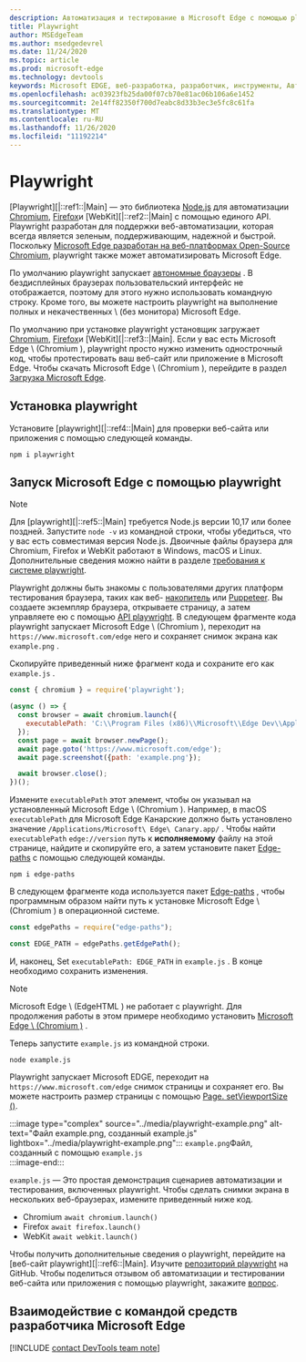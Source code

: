 ```yaml
---
description: Автоматизация и тестирование в Microsoft Edge с помощью playwright
title: Playwright
author: MSEdgeTeam
ms.author: msedgedevrel
ms.date: 11/24/2020
ms.topic: article
ms.prod: microsoft-edge
ms.technology: devtools
keywords: Microsoft EDGE, веб-разработка, разработчик, инструменты, Автоматизация, проверка, playwright, узел, сценарий JavaScript, NPM
ms.openlocfilehash: ac03923fb25da00f07cb70e81ac06b106a6e1452
ms.sourcegitcommit: 2e14ff82350f700d7eabc8d33b3ec3e5fc8c61fa
ms.translationtype: MT
ms.contentlocale: ru-RU
ms.lasthandoff: 11/26/2020
ms.locfileid: "11192214"
---
```

# Playwright  

[Playwright][|::ref1::|Main] — это библиотека [Node.js][NodejsMain] для автоматизации [Chromium][ChromiumHome], [Firefox][FirefoxMain]и [WebKit][|::ref2::|Main] с помощью единого API.  Playwright разработан для поддержки веб-автоматизации, которая всегда является зеленым, поддерживающим, надежной и быстрой.  Поскольку [Microsoft Edge разработан на веб-платформах Open-Source Chromium][MicrosoftBlogsWindowsExperience20181206], playwright также может автоматизировать Microsoft Edge.  

По умолчанию playwright запускает [автономные браузеры][WikiHeadlessBrowser] .  В бездисплейных браузерах пользовательский интерфейс не отображается, поэтому для этого нужно использовать командную строку.  Кроме того, вы можете настроить playwright на выполнение полных и некачественных \ (без монитора) Microsoft Edge.  

По умолчанию при установке playwright установщик загружает [Chromium][ChromiumHome], [Firefox][FirefoxMain]и [WebKit][|::ref3::|Main].  Если у вас есть Microsoft Edge \ (Chromium \), playwright просто нужно изменить однострочный код, чтобы протестировать ваш веб-сайт или приложение в Microsoft Edge.  Чтобы скачать Microsoft Edge \ (Chromium \), перейдите в раздел [Загрузка Microsoft Edge][MicrosoftEdgeDownload].  

## Установка playwright  

Установите [playwright][|::ref4::|Main] для проверки веб-сайта или приложения с помощью следующей команды.  

```shell
npm i playwright
```  

## Запуск Microsoft Edge с помощью playwright  

> [!NOTE]
> Для [playwright][|::ref5::|Main] требуется Node.js версии 10,17 или более поздней. Запустите `node -v` из командной строки, чтобы убедиться, что у вас есть совместимая версия Node.js.  Двоичные файлы браузера для Chromium, Firefox и WebKit работают в Windows, macOS и Linux. Дополнительные сведения можно найти в разделе [требования к системе playwright][PlaywrightSystemRequirements].  

Playwright должны быть знакомы с пользователями других платформ тестирования браузера, таких как веб- [накопитель][WebDriverChromiumMain] или [Puppeteer][PuppeteerMain].  Вы создаете экземпляр браузера, открываете страницу, а затем управляете ею с помощью [API playwright][PlaywrightAPIReference].  В следующем фрагменте кода playwright запускает Microsoft Edge \ (Chromium \), переходит на `https://www.microsoft.com/edge` него и сохраняет снимок экрана как `example.png` .  

Скопируйте приведенный ниже фрагмент кода и сохраните его как `example.js` .  

```javascript
const { chromium } = require('playwright');

(async () => {
  const browser = await chromium.launch({
    executablePath: 'C:\\Program Files (x86)\\Microsoft\\Edge Dev\\Application\\msedge.exe'
  });
  const page = await browser.newPage();
  await page.goto('https://www.microsoft.com/edge');
  await page.screenshot({path: 'example.png'});

  await browser.close();
})();
```  

Измените `executablePath` этот элемент, чтобы он указывал на установленный Microsoft Edge \ (Chromium \).  Например, в macOS `executablePath` для Microsoft Edge Канарские должно быть установлено значение `/Applications/Microsoft\ Edge\ Canary.app/` .  Чтобы найти `executablePath` `edge://version` путь к **исполняемому** файлу на этой странице, найдите и скопируйте его, а затем установите пакет [Edge-paths][npmEdgePaths] с помощью следующей команды.  

```shell
npm i edge-paths
```  

В следующем фрагменте кода используется пакет [Edge-paths][npmEdgePaths] , чтобы программным образом найти путь к установке Microsoft Edge \ (Chromium \) в операционной системе.  

```javascript
const edgePaths = require("edge-paths");

const EDGE_PATH = edgePaths.getEdgePath();
```  

И, наконец, Set `executablePath: EDGE_PATH` in `example.js` .  В конце необходимо сохранить изменения.  

> [!NOTE]
> Microsoft Edge \ (EdgeHTML \) не работает с playwright.  Для продолжения работы в этом примере необходимо установить [Microsoft Edge \ (Chromium \)][MicrosoftEdgeDownload] .  

Теперь запустите `example.js` из командной строки.  

```shell
node example.js
```  

Playwright запускает Microsoft EDGE, переходит на `https://www.microsoft.com/edge` снимок страницы и сохраняет его.  Вы можете настроить размер страницы с помощью [Page. setViewportSize ()][PlaywrightAPIPageSetViewport].  

:::image type="complex" source="../media/playwright-example.png" alt-text="Файл example.png, созданный example.js" lightbox="../media/playwright-example.png":::
    `example.png`Файл, созданный с помощью `example.js`  
:::image-end:::  

`example.js` — Это простая демонстрация сценариев автоматизации и тестирования, включенных playwright.  Чтобы сделать снимки экрана в нескольких веб-браузерах, измените приведенный ниже код.  

*   Chromium  `await chromium.launch()`  
*   Firefox  `await firefox.launch()`  
*   WebKit  `await webkit.launch()`  

Чтобы получить дополнительные сведения о playwright, перейдите на [веб-сайт playwright][|::ref6::|Main].  Изучите  [репозиторий playwright][PlaywrightRepo] на GitHub.  Чтобы поделиться отзывом об автоматизации и тестировании веб-сайта или приложения с помощью playwright, закажите [вопрос][PlaywrightRepoNewIssue].  

## Взаимодействие с командой средств разработчика Microsoft Edge  

[!INCLUDE [contact DevTools team note](../devtools-guide-chromium/includes/contact-devtools-team-note.md)]  

<!-- links -->  

[WebdriverChromiumMain]: ../webdriver-chromium/index.md "[Chromium) | Документы Microsoft"  
[PuppeteerMain]: ../puppeteer.md "Puppeteer | Документы Microsoft"  

[MicrosoftBlogsWindowsExperience20181206]: https://blogs.windows.com/windowsexperience/2018/12/06/microsoft-edge-making-the-web-better-through-more-open-source-collaboration "Microsoft Edge: улучшение веб-сайта в более чем больше возможностей для совместной работы с открытым кодом | Блог Microsoft Experience"  

[MicrosoftEdgeDownload]: https://microsoft.com/edge "Загрузить Microsoft Edge"  

[ChromiumHome]: https://www.chromium.org/Home "Chromium | Проекты Chromium"  

[FirefoxMain]: https://www.mozilla.org/firefox "Mozilla Firefox"  

[NodejsMain]: https://nodejs.org "Node.js"  

[npmEdgePaths]: https://www.npmjs.com/package/edge-paths "Краевые пути | NPM"  

[PlaywrightMain]: https://playwright.dev "Playwright"  
[PlaywrightAPIReference]: https://playwright.dev#?path=docs/api.md "Справочник по API playwright"  
[PlaywrightAPIPageSetViewport]: https://playwright.dev#?path=docs%2Fapi.md&q=pagesetviewportsizeviewportsize "Page. setViewportSize (viewportSize) | Справочник по API playwright"    
[PlaywrightSystemRequirements]: https://playwright.dev#?path=docs/intro.md&q=system-requirements "Требования к системе playwright"  

[PlaywrightRepo]: https://github.com/microsoft/playwright "Playwright | GitHub"  
[PlaywrightRepoNewIssue]: https://github.com/microsoft/playwright/issues/new/choose "Новая ошибка в репозитории playwright | GitHub"  

[WebKitMain]: https://webkit.org "WebKit"  

[WikiHeadlessBrowser]: https://en.wikipedia.org/wiki/Headless_browser "Автономный браузер | Википедии"  
